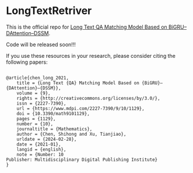 # LongTextRetriver
This is the official repo for [Long Text QA Matching Model Based on BiGRU–DAttention–DSSM](https://www.mdpi.com/2227-7390/9/10/1129).

Code will be released soon!!!

If you use these resources in your research, please consider citing the following papers:

```

@article{chen_long_2021,
	title = {Long Text {QA} Matching Model Based on {BiGRU}–{DAttention}–{DSSM}},
	volume = {9},
	rights = {http://creativecommons.org/licenses/by/3.0/},
	issn = {2227-7390},
	url = {https://www.mdpi.com/2227-7390/9/10/1129},
	doi = {10.3390/math9101129},
	pages = {1129},
	number = {10},
	journaltitle = {Mathematics},
	author = {Chen, Shihong and Xu, Tianjiao},
	urldate = {2024-02-28},
	date = {2021-01},
	langid = {english},
	note = {Number: 10
Publisher: Multidisciplinary Digital Publishing Institute}
}

```
